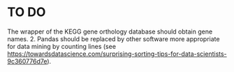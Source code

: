# TO DO
The wrapper of the KEGG gene orthology database should obtain gene names.  2. Pandas should be replaced by other software more appropriate for data mining by counting lines (see https://towardsdatascience.com/surprising-sorting-tips-for-data-scientists-9c360776d7e). 
